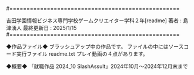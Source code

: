 #==================================================

吉田学園情報ビジネス専門学校ゲームクリエイター学科２年[readme]
著者 : 島津湧人
最終更新日 : 2025/1/15
#==================================================

◆作品ファイル◆ ブラッシュアップ中の作品です。 ファイルの中にはソースコード実行ファイル readme.txt プレイ動画の４点があります。

◆概要◆ 「就職作品 2024_10 SlashAssult」2024年10月～2024年12月末まで
